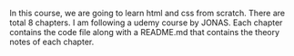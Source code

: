In this course, we are going to learn html and css from scratch. 
There are total 8 chapters. 
I am following a udemy course by JONAS. 
Each chapter contains the code file along with a README.md that contains the theory notes of each chapter.
